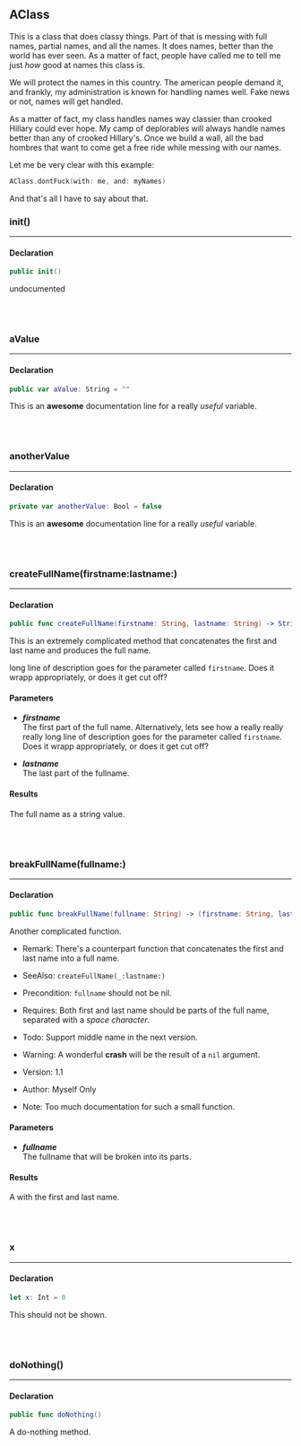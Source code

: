 AClass
----

This is a class that does classy things.
Part of that is messing with full names, partial names, and all the names.
It does names, better than the world has ever seen.  As a matter of fact,
people have called me to tell me just *how* good at names this class is.

We will protect the names in this country.  The american people demand it,
and frankly, my administration is known for handling names well.  Fake
news or not, names will get handled.

As a matter of fact, my class handles names way classier than crooked Hillary
could ever hope.  My camp of deplorables will always handle names better than
any of crooked Hillary's.  Once we build a wall, all the bad hombres that 
want to come get a free ride while messing with our names.

Let me be very clear with this example:

```swift
AClass.dontFuck(with: me, and: myNames)
```

And that's all I have to say about that.


### init()

----

#### Declaration
```swift
public init()
```

undocumented

<br />
<br />

### aValue

----

#### Declaration
```swift
public var aValue: String = ""
```

This is an **awesome** documentation line for a really *useful* variable.

<br />
<br />

### anotherValue

----

#### Declaration
```swift
private var anotherValue: Bool = false
```

This is an **awesome** documentation line for a really *useful* variable.

<br />
<br />

### createFullName(firstname:lastname:)

----

#### Declaration
```swift
public func createFullName(firstname: String, lastname: String) -> String
```

This is an extremely complicated method that concatenates the first and last name and produces the full name.

long line of description goes for the parameter called `firstname`.  Does it wrapp appropriately, or does 
it get cut off?



#### Parameters

+ **_firstname_**<br />	The first part of the full name.  Alternatively, lets see how a really really really long line of description goes for the parameter called `firstname`.  Does it wrapp appropriately, or does it get cut off?


+ **_lastname_**<br />	The last part of the fullname.


#### Results
The full name as a string value.

<br />
<br />

### breakFullName(fullname:)

----

#### Declaration
```swift
public func breakFullName(fullname: String) -> (firstname: String, lastname: String)
```

Another complicated function.


- Remark:
There's a counterpart function that concatenates the first and last name into a full name.

- SeeAlso:  `createFullName(_:lastname:)`

- Precondition: `fullname` should not be nil.
- Requires: Both first and last name should be parts of the full name, separated with a *space character*.

- Todo: Support middle name in the next version.

- Warning: A wonderful **crash** will be the result of a `nil` argument.

- Version: 1.1

- Author: Myself Only

- Note: Too much documentation for such a small function.


#### Parameters

+ **_fullname_**<br />	The fullname that will be broken into its parts.


#### Results
A  with the first and last name.

<br />
<br />

### x

----

#### Declaration
```swift
let x: Int = 0
```

This should not be shown.

<br />
<br />

### doNothing()

----

#### Declaration
```swift
public func doNothing()
```

A do-nothing method.

<br />
<br />

